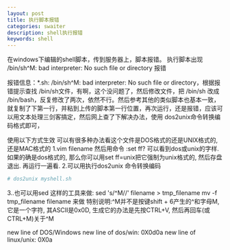 ```yaml
---
layout: post
title: 执行脚本报错
categories: swaiter
description: shell执行报错
keywords: shell
---
```

在windows下编辑的shell脚本，传到服务器上，脚本报错。
执行脚本出现 /bin/sh^M: bad interpreter: No such file or directory 报错


报错信息：*.sh: /bin/sh^M: bad interpreter: No such file or directory，根据报错提示查找 /bin/sh文件，有啊，这个没问题了，然后修改文件，把 /bin/sh 改成 /bin/bash，反复修改了两次，依然不行。然后参考其他的类似脚本也基本一致，就复制了下第一行，并粘到上传的脚本第一行位置，再次运行，还是报错，应该可以用文本处理三剑客搞定，然后网上查了下解决办法，使用 dos2unix命令转换编码格式即可，


使用以下方式生效
可以有很多种办法看这个文件是DOS格式的还是UNIX格式的, 还是MAC格式的
1.vim filename
然后用命令 :set ff? 
可以看到dos或unix的字样. 如果的确是dos格式的, 那么你可以用set ff=unix把它强制为unix格式的, 然后存盘退出. 再运行一遍看.
2.可以用执行dos2unix 命令转换编码 

```bash
# dos2unix myshell.sh
```

3..也可以用sed 这样的工具来做: sed 's/^M//' filename > tmp_filename mv -f tmp_filename filename 来做 特别说明:^M并不是按键shift + 6产生的^和字母M, 它是一个字符, 其ASCII是0x0D, 生成它的办法是先按CTRL+V, 然后再回车(或CTRL+M)关于^M

new line of DOS/Windows
new line of dos/win: 0X0d0a new line of linux/unix: 0X0a
